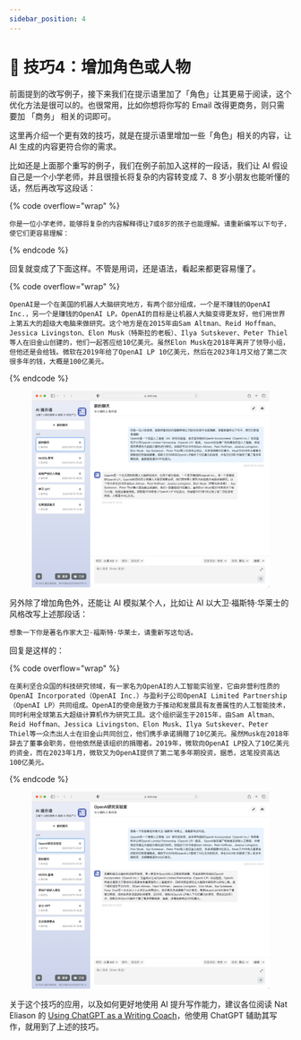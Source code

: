 ```yaml
---
sidebar_position: 4
---
```


# 👥 技巧4：增加角色或人物

前面提到的改写例子，接下来我们在提示语里加了「角色」让其更易于阅读，这个优化方法是很可以的。也很常用，比如你想将你写的 Email 改得更商务，则只需要加 「商务」 相关的词即可。

这里再介绍一个更有效的技巧，就是在提示语里增加一些「角色」相关的内容，让 AI 生成的内容更符合你的需求。

比如还是上面那个重写的例子，我们在例子前加入这样的一段话，我们让 AI 假设自己是一个小学老师，并且很擅长将复杂的内容转变成 7、8 岁小朋友也能听懂的话，然后再改写这段话：

{% code overflow="wrap" %}
```other
你是一位小学老师，能够将复杂的内容解释得让7或8岁的孩子也能理解。请重新编写以下句子，使它们更容易理解：
```
{% endcode %}

回复就变成了下面这样。不管是用词，还是语法，看起来都更容易懂了。

{% code overflow="wrap" %}
```other
OpenAI是一个在美国的机器人大脑研究地方，有两个部分组成，一个是不赚钱的OpenAI Inc.，另一个是赚钱的OpenAI LP。OpenAI的目标是让机器人大脑变得更友好，他们用世界上第五大的超级大电脑来做研究。这个地方是在2015年由Sam Altman、Reid Hoffman、Jessica Livingston、Elon Musk（特斯拉的老板）、Ilya Sutskever、Peter Thiel等人在旧金山创建的，他们一起答应给10亿美元。虽然Elon Musk在2018年离开了领导小组，但他还是会给钱。微软在2019年给了OpenAI LP 10亿美元，然后在2023年1月又给了第二次很多年的钱，大概是100亿美元。
```
{% endcode %}

<figure><img src="../.gitbook/assets/image (14).png" alt=""><figcaption></figcaption></figure>

另外除了增加角色外，还能让 AI 模拟某个人，比如让 AI 以大卫·福斯特·华莱士的风格改写上述那段话：

```other
想象一下你是著名作家大卫·福斯特·华莱士，请重新写这句话。
```

回复是这样的：

{% code overflow="wrap" %}
```other
在美利坚合众国的科技研究领域，有一家名为OpenAI的人工智能实验室，它由非营利性质的OpenAI Incorporated（OpenAI Inc.）与盈利子公司OpenAI Limited Partnership（OpenAI LP）共同组成。OpenAI的使命是致力于推动和发展具有友善属性的人工智能技术，同时利用全球第五大超级计算机作为研究工具。这个组织诞生于2015年，由Sam Altman、Reid Hoffman、Jessica Livingston、Elon Musk、Ilya Sutskever、Peter Thiel等一众杰出人士在旧金山共同创立，他们携手承诺捐赠了10亿美元。虽然Musk在2018年辞去了董事会职务，但他依然是该组织的捐赠者。2019年，微软向OpenAI LP投入了10亿美元的资金，而在2023年1月，微软又为OpenAI提供了第二笔多年期投资，据悉，这笔投资高达100亿美元。
```
{% endcode %}

<figure><img src="../.gitbook/assets/image (37).png" alt=""><figcaption></figcaption></figure>

关于这个技巧的应用，以及如何更好地使用 AI 提升写作能力，建议各位阅读 Nat Eliason 的 [Using ChatGPT as a Writing Coach](https://blog.nateliason.com/p/chatgpt-writing-coach)，他使用 ChatGPT 辅助其写作，就用到了上述的技巧。
